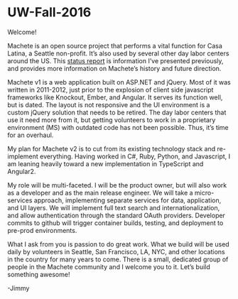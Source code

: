 # UW-Fall-2016

Welcome!

Machete is an open source project that performs a vital function for Casa Latina, a Seattle non-profit. It’s also used by several other day labor centers around the US. This [status report](https://docs.google.com/presentation/d/1Ag1Z_f2F0HTQRIEIA33_DmlaVxAHgUbRcjDoov8KIkA/edit?usp=sharing) is information I’ve presented previously, and provides more information on Machete’s history and future direction.

Machete v1 is a web application built on ASP.NET and jQuery. Most of it was written in 2011-2012, just prior to the explosion of client side javascript frameworks like Knockout, Ember, and Angular. It serves its function well, but is dated. The layout is not responsive and the UI environment is a custom jQuery solution that needs to be retired. The day labor centers that use it need more from it, but getting volunteers to work in a proprietary environment (MS) with outdated code has not been possible. Thus, it’s time for an overhaul.

My plan for Machete v2 is to cut from its existing technology stack and re-implement everything. Having worked in C#, Ruby, Python, and Javascript, I am leaning heavily toward a new implementation in TypeScript and Angular2.

My role will be multi-faceted. I will be the product owner, but will also work as a developer and  as the main release engineer. We will take a micro-services approach, implementing separate services for data, application, and UI layers. We will implement full text search and internationalization, and allow authentication through the standard OAuth providers. Developer commits to github will trigger container builds, testing, and deployment to pre-prod environments. 

What I ask from you is passion to do great work. What we build will be used daily by volunteers in Seattle, San Francisco, LA, NYC, and other locations in the country for many years to come. There is a small, dedicated group of people in the Machete community and I welcome you to it. Let’s build something awesome!

-Jimmy
